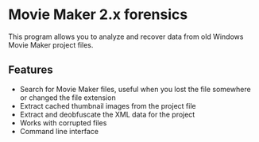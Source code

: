 # Movie Maker 2.x forensics
This program allows you to analyze and recover data from old Windows Movie Maker project files.
## Features
* Search for Movie Maker files, useful when you lost the file somewhere or changed the file extension
* Extract cached thumbnail images from the project file
* Extract and deobfuscate the XML data for the project
* Works with corrupted files
* Command line interface